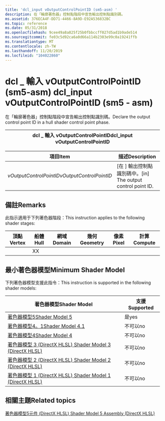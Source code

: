 ```yaml
---
title: 'dcl_input vOutputControlPointID (sm5-asm) '
description: 在「輪廓著色器」控制點階段中宣告輸出控制點識別碼。
ms.assetid: 376ECA4F-DD71-4466-8A9D-E92A536832BC
ms.topic: reference
ms.date: 05/31/2018
ms.openlocfilehash: 9cee49a8a825f25b0fbbccff027d5ad1b9ade514
ms.sourcegitcommit: fe03c5d92ca6a0d66a114b2303e99c0a19241ffb
ms.translationtype: MT
ms.contentlocale: zh-TW
ms.lasthandoff: 11/20/2019
ms.locfileid: "104022860"
---
```

# <a name="dcl_input-voutputcontrolpointid-sm5---asm"></a><span data-ttu-id="0e495-103">dcl \_ 輸入 vOutputControlPointID (sm5-asm) </span><span class="sxs-lookup"><span data-stu-id="0e495-103">dcl\_input vOutputControlPointID (sm5 - asm)</span></span>

<span data-ttu-id="0e495-104">在「輪廓著色器」控制點階段中宣告輸出控制點識別碼。</span><span class="sxs-lookup"><span data-stu-id="0e495-104">Declare the output control point ID in a hull shader control point phase.</span></span>



| <span data-ttu-id="0e495-105">dcl \_ 輸入 vOutputControlPointID</span><span class="sxs-lookup"><span data-stu-id="0e495-105">dcl\_input vOutputControlPointID</span></span> |
|----------------------------------|



 



| <span data-ttu-id="0e495-106">項目</span><span class="sxs-lookup"><span data-stu-id="0e495-106">Item</span></span>                                                                                                                                                       | <span data-ttu-id="0e495-107">描述</span><span class="sxs-lookup"><span data-stu-id="0e495-107">Description</span></span>                                    |
|------------------------------------------------------------------------------------------------------------------------------------------------------------|------------------------------------------------|
| <span data-ttu-id="0e495-108"><span id="vOutputControlPointID"></span><span id="voutputcontrolpointid"></span><span id="VOUTPUTCONTROLPOINTID"></span>*vOutputControlPointID*</span><span class="sxs-lookup"><span data-stu-id="0e495-108"><span id="vOutputControlPointID"></span><span id="voutputcontrolpointid"></span><span id="VOUTPUTCONTROLPOINTID"></span>*vOutputControlPointID*</span></span><br/> | <span data-ttu-id="0e495-109">\[在 \] 輸出控制點識別碼中。</span><span class="sxs-lookup"><span data-stu-id="0e495-109">\[in\] The output control point ID.</span></span><br/> |



 

## <a name="remarks"></a><span data-ttu-id="0e495-110">備註</span><span class="sxs-lookup"><span data-stu-id="0e495-110">Remarks</span></span>

<span data-ttu-id="0e495-111">此指示適用于下列著色器階段：</span><span class="sxs-lookup"><span data-stu-id="0e495-111">This instruction applies to the following shader stages:</span></span>



| <span data-ttu-id="0e495-112">頂點</span><span class="sxs-lookup"><span data-stu-id="0e495-112">Vertex</span></span> | <span data-ttu-id="0e495-113">船體</span><span class="sxs-lookup"><span data-stu-id="0e495-113">Hull</span></span> | <span data-ttu-id="0e495-114">網域</span><span class="sxs-lookup"><span data-stu-id="0e495-114">Domain</span></span> | <span data-ttu-id="0e495-115">幾何</span><span class="sxs-lookup"><span data-stu-id="0e495-115">Geometry</span></span> | <span data-ttu-id="0e495-116">像素</span><span class="sxs-lookup"><span data-stu-id="0e495-116">Pixel</span></span> | <span data-ttu-id="0e495-117">計算</span><span class="sxs-lookup"><span data-stu-id="0e495-117">Compute</span></span> |
|--------|------|--------|----------|-------|---------|
|        | <span data-ttu-id="0e495-118">X</span><span class="sxs-lookup"><span data-stu-id="0e495-118">X</span></span>    |        |          |       |         |



 

## <a name="minimum-shader-model"></a><span data-ttu-id="0e495-119">最小著色器模型</span><span class="sxs-lookup"><span data-stu-id="0e495-119">Minimum Shader Model</span></span>

<span data-ttu-id="0e495-120">下列著色器模型支援此指令：</span><span class="sxs-lookup"><span data-stu-id="0e495-120">This instruction is supported in the following shader models:</span></span>



| <span data-ttu-id="0e495-121">著色器模型</span><span class="sxs-lookup"><span data-stu-id="0e495-121">Shader Model</span></span>                                              | <span data-ttu-id="0e495-122">支援</span><span class="sxs-lookup"><span data-stu-id="0e495-122">Supported</span></span> |
|-----------------------------------------------------------|-----------|
| [<span data-ttu-id="0e495-123">著色器模型5</span><span class="sxs-lookup"><span data-stu-id="0e495-123">Shader Model 5</span></span>](d3d11-graphics-reference-sm5.md)        | <span data-ttu-id="0e495-124">是</span><span class="sxs-lookup"><span data-stu-id="0e495-124">yes</span></span>       |
| [<span data-ttu-id="0e495-125">著色器模型4。1</span><span class="sxs-lookup"><span data-stu-id="0e495-125">Shader Model 4.1</span></span>](dx-graphics-hlsl-sm4.md)              | <span data-ttu-id="0e495-126">不可以</span><span class="sxs-lookup"><span data-stu-id="0e495-126">no</span></span>        |
| [<span data-ttu-id="0e495-127">著色器模型4</span><span class="sxs-lookup"><span data-stu-id="0e495-127">Shader Model 4</span></span>](dx-graphics-hlsl-sm4.md)                | <span data-ttu-id="0e495-128">不可以</span><span class="sxs-lookup"><span data-stu-id="0e495-128">no</span></span>        |
| [<span data-ttu-id="0e495-129">著色器模型 3 (DirectX HLSL) </span><span class="sxs-lookup"><span data-stu-id="0e495-129">Shader Model 3 (DirectX HLSL)</span></span>](dx-graphics-hlsl-sm3.md) | <span data-ttu-id="0e495-130">不可以</span><span class="sxs-lookup"><span data-stu-id="0e495-130">no</span></span>        |
| [<span data-ttu-id="0e495-131">著色器模型 2 (DirectX HLSL) </span><span class="sxs-lookup"><span data-stu-id="0e495-131">Shader Model 2 (DirectX HLSL)</span></span>](dx-graphics-hlsl-sm2.md) | <span data-ttu-id="0e495-132">不可以</span><span class="sxs-lookup"><span data-stu-id="0e495-132">no</span></span>        |
| [<span data-ttu-id="0e495-133">著色器模型 1 (DirectX HLSL) </span><span class="sxs-lookup"><span data-stu-id="0e495-133">Shader Model 1 (DirectX HLSL)</span></span>](dx-graphics-hlsl-sm1.md) | <span data-ttu-id="0e495-134">不可以</span><span class="sxs-lookup"><span data-stu-id="0e495-134">no</span></span>        |



 

## <a name="related-topics"></a><span data-ttu-id="0e495-135">相關主題</span><span class="sxs-lookup"><span data-stu-id="0e495-135">Related topics</span></span>

<dl> <dt>

[<span data-ttu-id="0e495-136">著色器模型5元件 (DirectX HLSL) </span><span class="sxs-lookup"><span data-stu-id="0e495-136">Shader Model 5 Assembly (DirectX HLSL)</span></span>](shader-model-5-assembly--directx-hlsl-.md)
</dt> </dl>

 

 





